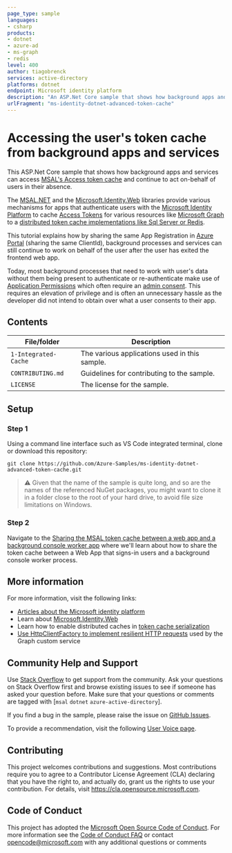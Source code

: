 ```yaml
---
page_type: sample
languages:
- csharp
products:
- dotnet
- azure-ad
- ms-graph
- redis
level: 400
author: tiagobrenck
services: active-directory
platforms: dotnet
endpoint: Microsoft identity platform
description: "An ASP.Net Core sample that shows how background apps and services can access the MSAL token cache and continue to act on-behalf of users in their absence."
urlFragment: "ms-identity-dotnet-advanced-token-cache"
---
```


# Accessing the user's token cache from background apps and services

This ASP.Net Core sample that shows how background apps and services can access  [MSAL's Access token cache](https://github.com/AzureAD/microsoft-authentication-library-for-dotnet/wiki/token-cache-serialization) and continue to act on-behalf of users in their absence.

The [MSAL.NET](http://aka.ms/msal-net) and the [Microsoft.Identity.Web](https://aka.ms/microsoft-identity-web) libraries provide various mechanisms for apps that authenticate users with the [Microsoft Identity Platform](http://aka.ms/identityplatform) to cache [Access Tokens](https://aka.ms/access-tokens) for various resources like [Microsoft Graph](https://graph.microsoft.com) to a [distributed token cache implementations like Sql Server or Redis](https://github.com/AzureAD/microsoft-identity-web/wiki/token-cache-serialization).

This tutorial explains how by sharing the same App Registration in [Azure Portal](https://portal.azure.com/) (sharing the same ClientId), background processes and services can still continue to work on behalf of the user after the user has exited the frontend web app.

Today, most background processes that need to work with user's data without them being present to authenticate or re-authenticate make use of [Application Permissions](https://docs.microsoft.com/graph/auth/auth-concepts#microsoft-graph-permissions) which often require an [admin consent](https://docs.microsoft.com/azure/active-directory/develop/v2-admin-consent). This requires an elevation of privilege and is often an unnecessary hassle as the developer did not intend to obtain over what a user consents to their app.

## Contents

| File/folder                 | Description                                |
|-----------------------------|--------------------------------------------|
| `1-Integrated-Cache`        | The various applications used in this sample. |
| `CONTRIBUTING.md`           | Guidelines for contributing to the sample. |
| `LICENSE`                   | The license for the sample.                |

## Setup

### Step 1

Using a command line interface such as VS Code integrated terminal, clone or download this repository:

```console
git clone https://github.com/Azure-Samples/ms-identity-dotnet-advanced-token-cache.git
```

> :warning: Given that the name of the sample is quite long, and so are the names of the referenced NuGet packages, you might want to clone it in a folder close to the root of your hard drive, to avoid file size limitations on Windows.

### Step 2

Navigate to the [Sharing the MSAL token cache between a web app and a background console worker app](./1-Integrated-Cache/1-1-WebApp-BgWorker/README.md) where we'll learn about how to share the token cache between a Web App that signs-in users and a background console worker process.

## More information

For more information, visit the following links:

- [Articles about the Microsoft identity platform](http://aka.ms/aaddevv2)
- Learn about [Microsoft.Identity.Web](https://github.com/AzureAD/microsoft-identity-web/wiki)
- Learn how to enable distributed caches in [token cache serialization](https://github.com/AzureAD/microsoft-identity-web/wiki/token-cache-serialization)
- [Use HttpClientFactory to implement resilient HTTP requests](https://docs.microsoft.com/en-us/dotnet/standard/microservices-architecture/implement-resilient-applications/use-httpclientfactory-to-implement-resilient-http-requests) used by the Graph custom service

## Community Help and Support

Use [Stack Overflow](http://stackoverflow.com/questions/tagged/msal) to get support from the community.
Ask your questions on Stack Overflow first and browse existing issues to see if someone has asked your question before.
Make sure that your questions or comments are tagged with [`msal` `dotnet` `azure-active-directory`].

If you find a bug in the sample, please raise the issue on [GitHub Issues](../../issues).

To provide a recommendation, visit the following [User Voice page](https://feedback.azure.com/forums/169401-azure-active-directory).

## Contributing

This project welcomes contributions and suggestions.  Most contributions require you to agree to a
Contributor License Agreement (CLA) declaring that you have the right to, and actually do, grant us
the rights to use your contribution. For details, visit https://cla.opensource.microsoft.com.

## Code of Conduct

This project has adopted the [Microsoft Open Source Code of Conduct](https://opensource.microsoft.com/codeofconduct/).
For more information see the [Code of Conduct FAQ](https://opensource.microsoft.com/codeofconduct/faq/) or
contact [opencode@microsoft.com](mailto:opencode@microsoft.com) with any additional questions or comments